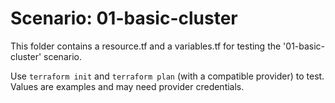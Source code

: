 # Scenario: 01-basic-cluster

This folder contains a resource.tf and a variables.tf for testing the '01-basic-cluster' scenario.

Use `terraform init` and `terraform plan` (with a compatible provider) to test. Values are examples and may need provider credentials.
